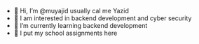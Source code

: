 - 👋 Hi, I’m @muyajid usually cal me Yazid
- 👀 I am interested in backend development and cyber security
- 🌱 I’m currently learning backend development
- 📝 I put my school assignments here

<!---
muyajid/muyajid is a ✨ special ✨ repository because its `README.md` (this file) appears on your GitHub profile.
You can click the Preview link to take a look at your changes.
--->
